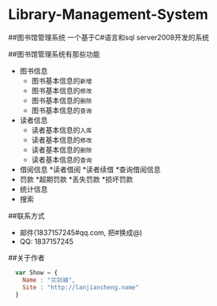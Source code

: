 # Library-Management-System
##图书馆管理系统
一个基于C#语言和sql server2008开发的系统

##图书馆管理系统有那些功能
* 图书信息
    *  图书基本信息的`新增`
    *  图书基本信息的`修改`
    *  图书基本信息的`删除`
    *  图书基本信息的`查询`
* 读者信息
    *  读者基本信息的`入库`
    *  读者基本信息的`修改`
    *  读者基本信息的`删除`
    *  读者基本信息的`查询`
* 借阅信息
    *读者借阅
    *读者续借
    *查询借阅信息
* 罚款
    *超期罚款
    *丢失罚款
    *损坏罚款
* 统计信息
* 搜索

##联系方式

* 邮件(1837157245#qq.com, 把#换成@)
* QQ: 1837157245

##关于作者

```javascript
  var Show = {
    Name : "兰剑诚",
    Site : "http://lanjiancheng.name"    
  }
```

